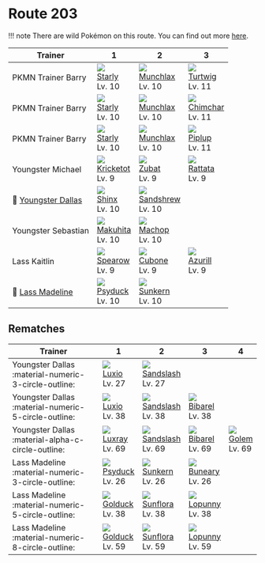 # Route 203

!!! note
    There are wild Pokémon on this route. You can find out more [here](../../wild_pokemon/route_203/).


Trainer                                 | 1                                | 2                                 | 3
---                                     | ---                              | ---                               | ---
PKMN Trainer Barry                      | ![][396]<br>[Starly]<br>Lv. 10   | ![][446]<br>[Munchlax]<br>Lv. 10  | ![][387]<br>[Turtwig]<br>Lv. 11
PKMN Trainer Barry                      | ![][396]<br>[Starly]<br>Lv. 10   | ![][446]<br>[Munchlax]<br>Lv. 10  | ![][390]<br>[Chimchar]<br>Lv. 11
PKMN Trainer Barry                      | ![][396]<br>[Starly]<br>Lv. 10   | ![][446]<br>[Munchlax]<br>Lv. 10  | ![][393]<br>[Piplup]<br>Lv. 11
Youngster Michael                       | ![][401]<br>[Kricketot]<br>Lv. 9 | ![][041]<br>[Zubat]<br>Lv. 9      | ![][019]<br>[Rattata]<br>Lv. 9
:repeat: [Youngster Dallas](#rematches) | ![][403]<br>[Shinx]<br>Lv. 10    | ![][027]<br>[Sandshrew]<br>Lv. 10 | &nbsp;
Youngster Sebastian                     | ![][296]<br>[Makuhita]<br>Lv. 10 | ![][066]<br>[Machop]<br>Lv. 10    | &nbsp;
Lass Kaitlin                            | ![][021]<br>[Spearow]<br>Lv. 9   | ![][104]<br>[Cubone]<br>Lv. 9     | ![][298]<br>[Azurill]<br>Lv. 9
:repeat: [Lass Madeline](#rematches)    | ![][054]<br>[Psyduck]<br>Lv. 10  | ![][191]<br>[Sunkern]<br>Lv. 10   | &nbsp;

## Rematches

Trainer                                              | 1                               | 2                                 | 3                               | 4
---                                                  | ---                             | ---                               | ---                             | ---
Youngster Dallas :material-numeric-3-circle-outline: | ![][404]<br>[Luxio]<br>Lv. 27   | ![][028]<br>[Sandslash]<br>Lv. 27 | &nbsp;                          | &nbsp;
Youngster Dallas :material-numeric-5-circle-outline: | ![][404]<br>[Luxio]<br>Lv. 38   | ![][028]<br>[Sandslash]<br>Lv. 38 | ![][400]<br>[Bibarel]<br>Lv. 38 | &nbsp;
Youngster Dallas :material-alpha-c-circle-outline:   | ![][405]<br>[Luxray]<br>Lv. 69  | ![][028]<br>[Sandslash]<br>Lv. 69 | ![][400]<br>[Bibarel]<br>Lv. 69 | ![][076]<br>[Golem]<br>Lv. 69
Lass Madeline :material-numeric-3-circle-outline:    | ![][054]<br>[Psyduck]<br>Lv. 26 | ![][191]<br>[Sunkern]<br>Lv. 26   | ![][427]<br>[Buneary]<br>Lv. 26 | &nbsp;
Lass Madeline :material-numeric-5-circle-outline:    | ![][055]<br>[Golduck]<br>Lv. 38 | ![][192]<br>[Sunflora]<br>Lv. 38  | ![][428]<br>[Lopunny]<br>Lv. 38 | &nbsp;
Lass Madeline :material-numeric-8-circle-outline:    | ![][055]<br>[Golduck]<br>Lv. 59 | ![][192]<br>[Sunflora]<br>Lv. 59  | ![][428]<br>[Lopunny]<br>Lv. 59 | &nbsp;

[Rattata]: ../../pokemons/019/
[Spearow]: ../../pokemons/021/
[Sandshrew]: ../../pokemons/027/
[Sandslash]: ../../pokemons/028/
[Zubat]: ../../pokemons/041/
[Psyduck]: ../../pokemons/054/
[Golduck]: ../../pokemons/055/
[Machop]: ../../pokemons/066/
[Golem]: ../../pokemons/076/
[Cubone]: ../../pokemons/104/
[Sunkern]: ../../pokemons/191/
[Sunflora]: ../../pokemons/192/
[Makuhita]: ../../pokemons/296/
[Azurill]: ../../pokemons/298/
[Turtwig]: ../../pokemons/387/
[Chimchar]: ../../pokemons/390/
[Piplup]: ../../pokemons/393/
[Starly]: ../../pokemons/396/
[Bibarel]: ../../pokemons/400/
[Kricketot]: ../../pokemons/401/
[Shinx]: ../../pokemons/403/
[Luxio]: ../../pokemons/404/
[Luxray]: ../../pokemons/405/
[Buneary]: ../../pokemons/427/
[Lopunny]: ../../pokemons/428/
[Munchlax]: ../../pokemons/446/
[019]: ../img/pokemon/019.png
[021]: ../img/pokemon/021.png
[027]: ../img/pokemon/027.png
[028]: ../img/pokemon/028.png
[041]: ../img/pokemon/041.png
[054]: ../img/pokemon/054.png
[055]: ../img/pokemon/055.png
[066]: ../img/pokemon/066.png
[076]: ../img/pokemon/076.png
[104]: ../img/pokemon/104.png
[191]: ../img/pokemon/191.png
[192]: ../img/pokemon/192.png
[296]: ../img/pokemon/296.png
[298]: ../img/pokemon/298.png
[387]: ../img/pokemon/387.png
[390]: ../img/pokemon/390.png
[393]: ../img/pokemon/393.png
[396]: ../img/pokemon/396.png
[400]: ../img/pokemon/400.png
[401]: ../img/pokemon/401.png
[403]: ../img/pokemon/403.png
[404]: ../img/pokemon/404.png
[405]: ../img/pokemon/405.png
[427]: ../img/pokemon/427.png
[428]: ../img/pokemon/428.png
[446]: ../img/pokemon/446.png
